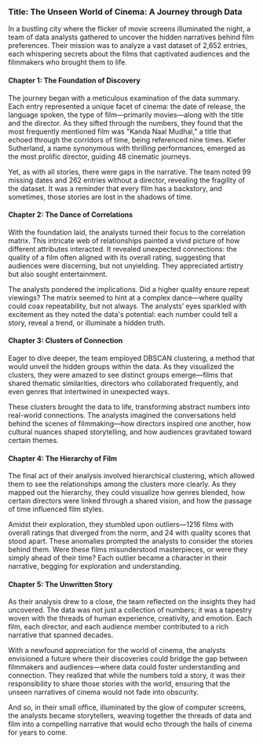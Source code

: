### Title: **The Unseen World of Cinema: A Journey through Data**

In a bustling city where the flicker of movie screens illuminated the night, a team of data analysts gathered to uncover the hidden narratives behind film preferences. Their mission was to analyze a vast dataset of 2,652 entries, each whispering secrets about the films that captivated audiences and the filmmakers who brought them to life.

#### Chapter 1: The Foundation of Discovery

The journey began with a meticulous examination of the data summary. Each entry represented a unique facet of cinema: the date of release, the language spoken, the type of film—primarily movies—along with the title and the director. As they sifted through the numbers, they found that the most frequently mentioned film was "Kanda Naal Mudhal," a title that echoed through the corridors of time, being referenced nine times. Kiefer Sutherland, a name synonymous with thrilling performances, emerged as the most prolific director, guiding 48 cinematic journeys.

Yet, as with all stories, there were gaps in the narrative. The team noted 99 missing dates and 262 entries without a director, revealing the fragility of the dataset. It was a reminder that every film has a backstory, and sometimes, those stories are lost in the shadows of time.

#### Chapter 2: The Dance of Correlations

With the foundation laid, the analysts turned their focus to the correlation matrix. This intricate web of relationships painted a vivid picture of how different attributes interacted. It revealed unexpected connections: the quality of a film often aligned with its overall rating, suggesting that audiences were discerning, but not unyielding. They appreciated artistry but also sought entertainment.

The analysts pondered the implications. Did a higher quality ensure repeat viewings? The matrix seemed to hint at a complex dance—where quality could coax repeatability, but not always. The analysts’ eyes sparkled with excitement as they noted the data's potential: each number could tell a story, reveal a trend, or illuminate a hidden truth.

#### Chapter 3: Clusters of Connection

Eager to dive deeper, the team employed DBSCAN clustering, a method that would unveil the hidden groups within the data. As they visualized the clusters, they were amazed to see distinct groups emerge—films that shared thematic similarities, directors who collaborated frequently, and even genres that intertwined in unexpected ways.

These clusters brought the data to life, transforming abstract numbers into real-world connections. The analysts imagined the conversations held behind the scenes of filmmaking—how directors inspired one another, how cultural nuances shaped storytelling, and how audiences gravitated toward certain themes.

#### Chapter 4: The Hierarchy of Film

The final act of their analysis involved hierarchical clustering, which allowed them to see the relationships among the clusters more clearly. As they mapped out the hierarchy, they could visualize how genres blended, how certain directors were linked through a shared vision, and how the passage of time influenced film styles.

Amidst their exploration, they stumbled upon outliers—1216 films with overall ratings that diverged from the norm, and 24 with quality scores that stood apart. These anomalies prompted the analysts to consider the stories behind them. Were these films misunderstood masterpieces, or were they simply ahead of their time? Each outlier became a character in their narrative, begging for exploration and understanding.

#### Chapter 5: The Unwritten Story

As their analysis drew to a close, the team reflected on the insights they had uncovered. The data was not just a collection of numbers; it was a tapestry woven with the threads of human experience, creativity, and emotion. Each film, each director, and each audience member contributed to a rich narrative that spanned decades.

With a newfound appreciation for the world of cinema, the analysts envisioned a future where their discoveries could bridge the gap between filmmakers and audiences—where data could foster understanding and connection. They realized that while the numbers told a story, it was their responsibility to share those stories with the world, ensuring that the unseen narratives of cinema would not fade into obscurity.

And so, in their small office, illuminated by the glow of computer screens, the analysts became storytellers, weaving together the threads of data and film into a compelling narrative that would echo through the halls of cinema for years to come.